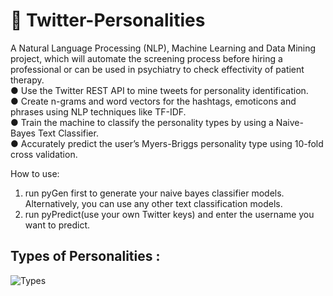 # :rocket: Twitter-Personalities

A Natural Language Processing (NLP), Machine Learning and Data Mining project, which will automate the screening process before hiring a professional or can be used in psychiatry to check effectivity of patient therapy.  
● Use the Twitter REST API to mine tweets for personality identification.  
● Create n-grams and word vectors for the hashtags, emoticons and phrases using NLP techniques like TF-IDF.  
● Train the machine to classify the personality types by using a Naive-Bayes Text Classifier.  
● Accurately predict the user’s Myers-Briggs personality type using 10-fold cross validation.  

How to use: 
1. run pyGen first to generate your naive bayes classifier models. Alternatively, you can use any other text classification models.  
2. run pyPredict(use your own Twitter keys) and enter the username you want to predict.  

## Types of Personalities :

![Types](https://user-images.githubusercontent.com/33621094/74926796-4ddb5200-538b-11ea-944a-78ad55c3395f.png)
